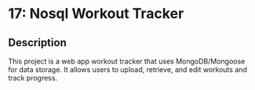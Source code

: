 # 17: Nosql Workout Tracker

## Description
This project is a web app workout tracker that uses MongoDB/Mongoose for data storage. It allows users to upload, retrieve, and edit workouts and track progress.